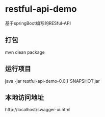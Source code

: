 # restful-api-demo
基于springBoot编写的RESful-API

## 打包
mvn clean package
## 运行项目
java -jar restful-api-demo-0.0.1-SNAPSHOT.jar
## 本地访问地址
http://localhost/swagger-ui.html
